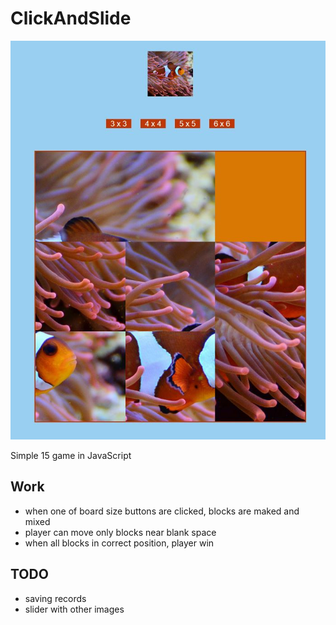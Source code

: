 # ClickAndSlide
![Screenshot](images/screens/Screen1.jpg "Screenshot")

Simple 15 game in JavaScript

## Work
* when one of board size buttons are clicked, blocks are maked and mixed
* player can move only blocks near blank space
* when all blocks in correct position, player win

## TODO
* saving records
* slider with other images


